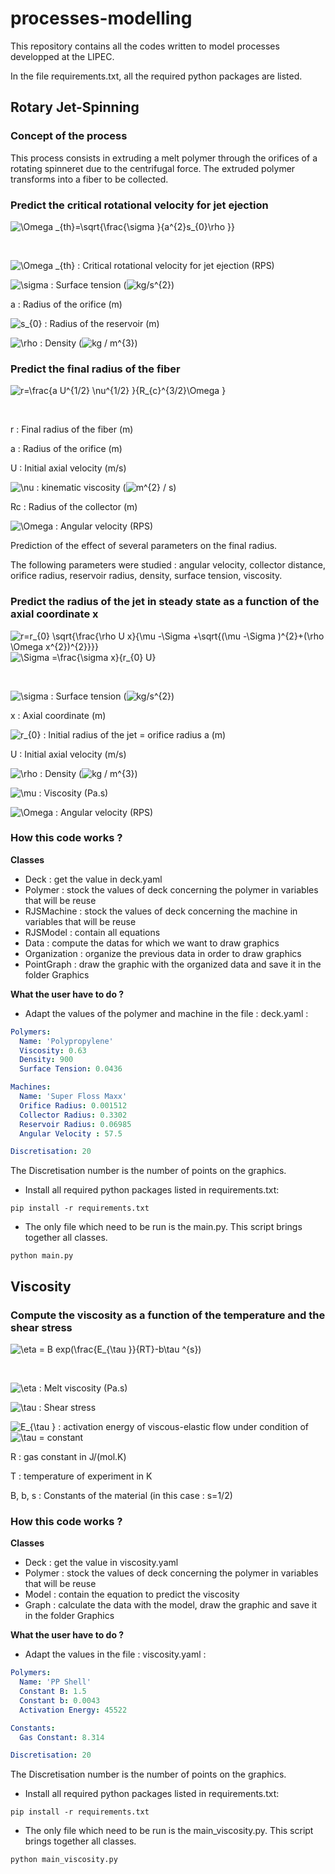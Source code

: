 # processes-modelling

This repository contains all the codes written to model processes developped at the LIPEC.

In the file requirements.txt, all the required python packages are listed.

## Rotary Jet-Spinning


### Concept of the process

This process consists in extruding a melt polymer through the orifices of a rotating spinneret due to the centrifugal force.
The extruded polymer transforms into a fiber to be collected.



### Predict the critical rotational velocity for jet ejection


<img src="https://latex.codecogs.com/gif.latex?\Omega&space;_{th}=\sqrt{\frac{\sigma&space;}{a^{2}s_{0}\rho&space;}}" title="\Omega _{th}=\sqrt{\frac{\sigma }{a^{2}s_{0}\rho }}" />


&nbsp;


<img src="https://latex.codecogs.com/gif.latex?\Omega&space;_{th}" title="\Omega _{th}" /> : Critical rotational velocity for jet ejection (RPS)

<img src="https://latex.codecogs.com/gif.latex?\sigma" title="\sigma" /> : Surface tension (<img src="https://latex.codecogs.com/gif.latex?kg/s^{2}" title="kg/s^{2}" />)

a : Radius of the orifice (m)

<img src="https://latex.codecogs.com/gif.latex?s_{0}" title="s_{0}" /> : Radius of the reservoir (m)

<img src="https://latex.codecogs.com/gif.latex?\rho" title="\rho" /> : Density (<img src="https://latex.codecogs.com/gif.latex?kg&space;/&space;m^{3}" title="kg / m^{3}" />)



### Predict the final radius of the fiber

<img src="https://latex.codecogs.com/gif.latex?r=\frac{a&space;U^{1/2}&space;\nu^{1/2}&space;}{R_{c}^{3/2}\Omega&space;}" title="r=\frac{a U^{1/2} \nu^{1/2} }{R_{c}^{3/2}\Omega }" />


&nbsp;


r : Final radius of the fiber (m)

a : Radius of the orifice (m)

U : Initial axial velocity (m/s)

<img src="https://latex.codecogs.com/gif.latex?\nu" title="\nu" /> : kinematic viscosity (<img src="https://latex.codecogs.com/gif.latex?m^{2}&space;/&space;s" title="m^{2} / s" />)

Rc : Radius of the collector (m)

<img src="https://latex.codecogs.com/gif.latex?\Omega" title="\Omega" /> : Angular velocity (RPS)

Prediction of the effect of several parameters on the final radius.

The following parameters were studied : angular velocity, collector distance, orifice radius,
                                        reservoir radius, density, surface tension, viscosity.



### Predict the radius of the jet in steady state as a function of the axial coordinate x

<img src="https://latex.codecogs.com/gif.latex?r=r_{0}&space;\sqrt{\frac{\rho&space;U&space;x}{\mu&space;-\Sigma&space;&plus;\sqrt{(\mu&space;-\Sigma&space;)^{2}&plus;(\rho&space;\Omega&space;x^{2})^{2}}}}" title="r=r_{0} \sqrt{\frac{\rho U x}{\mu -\Sigma +\sqrt{(\mu -\Sigma )^{2}+(\rho \Omega x^{2})^{2}}}}" />

<img src="https://latex.codecogs.com/gif.latex?\Sigma&space;=\frac{\sigma&space;x}{r_{0}&space;U}" title="\Sigma =\frac{\sigma x}{r_{0} U}" />


&nbsp;


<img src="https://latex.codecogs.com/gif.latex?\sigma" title="\sigma" /> : Surface tension (<img src="https://latex.codecogs.com/gif.latex?kg/s^{2}" title="kg/s^{2}" />)

x : Axial coordinate (m)

<img src="https://latex.codecogs.com/gif.latex?r_{0}" title="r_{0}" /> : Initial radius of the jet = orifice radius a (m)

U : Initial axial velocity (m/s)

<img src="https://latex.codecogs.com/gif.latex?\rho" title="\rho" /> : Density (<img src="https://latex.codecogs.com/gif.latex?kg&space;/&space;m^{3}" title="kg / m^{3}" />)

<img src="https://latex.codecogs.com/gif.latex?\mu" title="\mu" /> : Viscosity (Pa.s)

<img src="https://latex.codecogs.com/gif.latex?\Omega" title="\Omega" /> : Angular velocity (RPS)


### How this code works ?

**Classes**
- Deck : get the value in deck.yaml
- Polymer : stock the values of deck concerning the polymer in variables that will be reuse
- RJSMachine : stock the values of deck concerning the machine in variables that will be reuse
- RJSModel : contain all equations
- Data : compute the datas for which we want to draw graphics
- Organization : organize the previous data in order to draw graphics
- PointGraph : draw the graphic with the organized data and save it in the folder Graphics

**What the user have to do ?**
- Adapt the values of the polymer and machine in the file : deck.yaml : 

```yaml
Polymers:
  Name: 'Polypropylene'
  Viscosity: 0.63
  Density: 900
  Surface Tension: 0.0436

Machines:
  Name: 'Super Floss Maxx'
  Orifice Radius: 0.001512
  Collector Radius: 0.3302
  Reservoir Radius: 0.06985
  Angular Velocity : 57.5

Discretisation: 20
```

The Discretisation number is the number of points on the graphics.

- Install all required python packages listed in requirements.txt: 

```linux
pip install -r requirements.txt
```

- The only file which need to be run is the main.py. This script brings together all classes.

```linux
python main.py
```


## Viscosity

### Compute the viscosity as a function of the temperature and the shear stress  

<img src="https://latex.codecogs.com/gif.latex?\eta&space;=&space;B&space;exp(\frac{E_{\tau&space;}}{RT}-b\tau&space;^{s})" title="\eta = B exp(\frac{E_{\tau }}{RT}-b\tau ^{s})" />


&nbsp;


<img src="https://latex.codecogs.com/gif.latex?\eta" title="\eta" /> : Melt viscosity (Pa.s)

<img src="https://latex.codecogs.com/gif.latex?\tau" title="\tau" /> : Shear stress

<img src="https://latex.codecogs.com/gif.latex?E_{\tau&space;}" title="E_{\tau }" /> : activation energy of viscous-elastic flow under condition of <img src="https://latex.codecogs.com/gif.latex?\tau" title="\tau" /> = constant

R : gas constant in J/(mol.K)

T : temperature of experiment in K

B, b, s : Constants of the material (in this case : s=1/2)



### How this code works ?

**Classes**
- Deck : get the value in viscosity.yaml
- Polymer : stock the values of deck concerning the polymer in variables that will be reuse
- Model : contain the equation to predict the viscosity
- Graph : calculate the data with the model, draw the graphic and save it in the folder Graphics


**What the user have to do ?**
- Adapt the values in the file : viscosity.yaml :

```yaml
Polymers:
  Name: 'PP Shell'
  Constant B: 1.5
  Constant b: 0.0043
  Activation Energy: 45522

Constants:
  Gas Constant: 8.314

Discretisation: 20
```

The Discretisation number is the number of points on the graphics.

- Install all required python packages listed in requirements.txt: 

```linux
pip install -r requirements.txt
```

- The only file which need to be run is the main_viscosity.py. This script brings together all classes.

```linux
python main_viscosity.py
```
